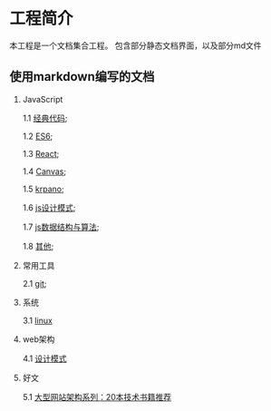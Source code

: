 # 工程简介

本工程是一个文档集合工程。
包含部分静态文档界面，以及部分md文件


## 使用markdown编写的文档

1. JavaScript

    1.1 [经典代码](doc/javaScript/classicCase/classicCase.md);

    1.2 [ES6](doc/javaScript/es6/es6Index.md);

    1.3 [React](doc/javaScript/react/index.md);
    
    1.4 [Canvas](doc/javaScript/canvas/index.md);

    1.5 [krpano](doc/javaScript/krpano/index.md);

    1.6 [js设计模式](doc/javaScript/designMode/index.md);

    1.7 [js数据结构与算法](doc/javaScript/dataArithmetic/index.md);

    1.8 [其他](doc/javaScript/otherJs/index.md);

2. 常用工具

    2.1 [git](doc/tools/git/gitOperate.md);

3. 系统

    3.1 [linux](doc/linux/linuxCommand.md)

4. web架构

    4.1 [设计模式](doc/webFrmaework/designPattern/index.md)

5. 好文

    5.1 [大型网站架构系列：20本技术书籍推荐](doc/gooddArticle/webFrameworkRecommend.md)